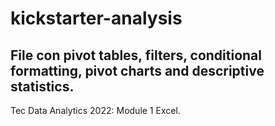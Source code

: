 # kickstarter-analysis
## File con pivot tables, filters, conditional formatting, pivot charts and descriptive statistics.
Tec Data Analytics 2022: Module 1 Excel.

